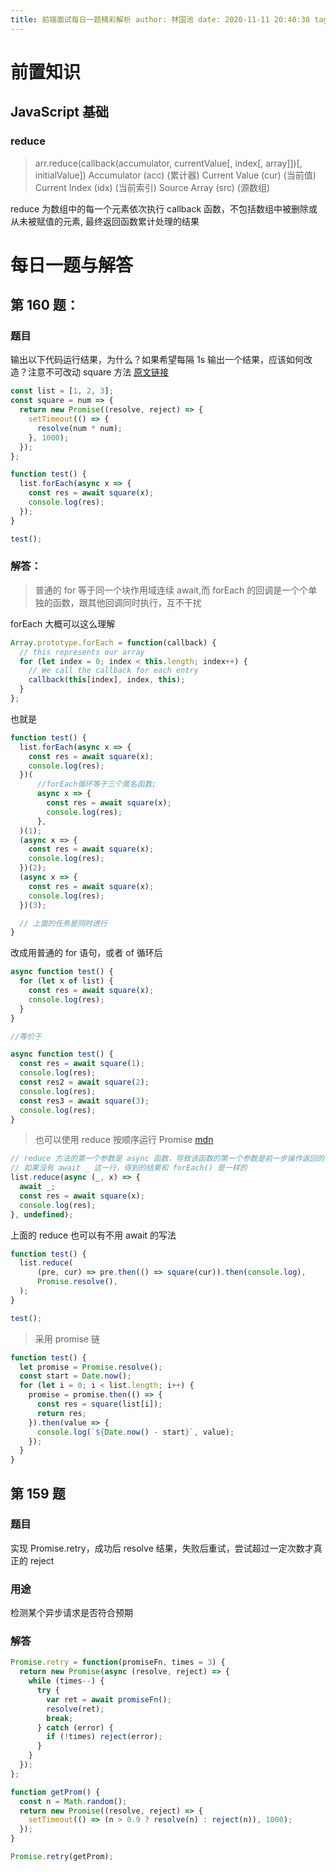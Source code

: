 ```yaml
---
title: 前端面试每日一题精彩解析 author: 林国池 date: 2020-11-11 20:40:38 tags:
---
```


# 前置知识

## JavaScript 基础

### reduce

> arr.reduce(callback(accumulator, currentValue[, index[, array]])[, initialValue])
> Accumulator (acc) (累计器)
> Current Value (cur) (当前值)
> Current Index (idx) (当前索引)
> Source Array (src) (源数组)

reduce 为数组中的每一个元素依次执行 callback 函数，不包括数组中被删除或从未被赋值的元素, 最终返回函数累计处理的结果

# 每日一题与解答

## 第 160 题：

### 题目

输出以下代码运行结果，为什么？如果希望每隔 1s 输出一个结果，应该如何改造？注意不可改动 square 方法
[原文链接](https://github.com/Advanced-Frontend/Daily-Interview-Question/issues/389)

```javascript
const list = [1, 2, 3];
const square = num => {
  return new Promise((resolve, reject) => {
    setTimeout(() => {
      resolve(num * num);
    }, 1000);
  });
};

function test() {
  list.forEach(async x => {
    const res = await square(x);
    console.log(res);
  });
}

test();
```

### 解答：

> 普通的 for 等于同一个块作用域连续 await,而 forEach 的回调是一个个单独的函数，跟其他回调同时执行，互不干扰

forEach 大概可以这么理解

```javascript
Array.prototype.forEach = function(callback) {
  // this represents our array
  for (let index = 0; index < this.length; index++) {
    // We call the callback for each entry
    callback(this[index], index, this);
  }
};
```

也就是

```javascript
function test() {
  list.forEach(async x => {
    const res = await square(x);
    console.log(res);
  })(
      //forEach循环等于三个匿名函数;
      async x => {
        const res = await square(x);
        console.log(res);
      },
  )(1);
  (async x => {
    const res = await square(x);
    console.log(res);
  })(2);
  (async x => {
    const res = await square(x);
    console.log(res);
  })(3);

  // 上面的任务是同时进行
}
```

改成用普通的 for 语句，或者 of 循环后

```javascript
async function test() {
  for (let x of list) {
    const res = await square(x);
    console.log(res);
  }
}

//等价于

async function test() {
  const res = await square(1);
  console.log(res);
  const res2 = await square(2);
  console.log(res);
  const res3 = await square(3);
  console.log(res);
}
```

> 也可以使用 reduce 按顺序运行 Promise
> [mdn](https://developer.mozilla.org/zh-CN/docs/Web/JavaScript/Reference/Global_Objects/Array/Reduce)

```javascript
// reduce 方法的第一个参数是 async 函数，导致该函数的第一个参数是前一步操作返回的 Promise 对象，所以必须使用await等待它操作结束
// 如果没有 await _ 这一行，得到的结果和 forEach() 是一样的
list.reduce(async (_, x) => {
  await _;
  const res = await square(x);
  console.log(res);
}, undefined);
```

上面的 reduce 也可以有不用 await 的写法

```javascript
function test() {
  list.reduce(
      (pre, cur) => pre.then(() => square(cur)).then(console.log),
      Promise.resolve(),
  );
}

test();
```

> 采用 promise 链

```javascript
function test() {
  let promise = Promise.resolve();
  const start = Date.now();
  for (let i = 0; i < list.length; i++) {
    promise = promise.then(() => {
      const res = square(list[i]);
      return res;
    }).then(value => {
      console.log(`${Date.now() - start}`, value);
    });
  }
}
```

## 第 159 题

### 题目

实现 Promise.retry，成功后 resolve 结果，失败后重试，尝试超过一定次数才真正的 reject

### 用途

检测某个异步请求是否符合预期

### 解答

```javascript
Promise.retry = function(promiseFn, times = 3) {
  return new Promise(async (resolve, reject) => {
    while (times--) {
      try {
        var ret = await promiseFn();
        resolve(ret);
        break;
      } catch (error) {
        if (!times) reject(error);
      }
    }
  });
};

function getProm() {
  const n = Math.random();
  return new Promise((resolve, reject) => {
    setTimeout(() => (n > 0.9 ? resolve(n) : reject(n)), 1000);
  });
}

Promise.retry(getProm);
```
